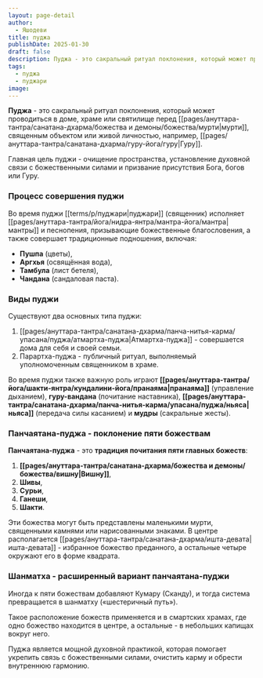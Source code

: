 ```yaml
---
layout: page-detail
author:
  - Яшодеви
title: пуджа
publishDate: 2025-01-30
draft: false
description: Пуджа - это сакральный ритуал поклонения, который может проводиться в доме, храме или святилище перед мурти, священным объектом или живой личностью, например, Гуру.
tags:
  - пуджа
  - пуджари
image:
---
```

**Пуджа** - это сакральный ритуал поклонения, который может проводиться в доме, храме или святилище перед [[pages/ануттара-тантра/санатана-дхарма/божества и демоны/божества/мурти|мурти]], священным объектом или живой личностью, например, [[pages/ануттара-тантра/санатана-дхарма/гуру-йога/гуру|Гуру]].

Главная цель пуджи - очищение пространства, установление духовной связи с божественными силами и призвание присутствия Бога, богов или Гуру.

### Процесс совершения пуджи

Во время пуджи [[terms/p/пуджари|пуджари]] (священник) исполняет [[pages/ануттара-тантра/йога/нидра-янтра/мантра-йога/мантра|мантры]] и песнопения, призывающие божественные благословения, а также совершает традиционные подношения, включая:

- **Пушпа** (цветы),
- **Аргхья** (освящённая вода),
- **Тамбула** (лист бетеля),
- **Чандана** (сандаловая паста).

### Виды пуджи

Существуют два основных типа пуджи:

1. [[pages/ануттара-тантра/санатана-дхарма/панча-нитья-карма/упасана/пуджа/атмартха-пуджа|Атмартха-пуджа]] - совершается дома для себя и своей семьи.
2. Парартха-пуджа - публичный ритуал, выполняемый уполномоченным священником в храме.

Во время пуджи также важную роль играют **[[pages/ануттара-тантра/йога/шакти-янтра/кундалини-йога/пранаяма|пранаяма]]** (управление дыханием), **гуру-вандана** (почитание наставника), **[[pages/ануттара-тантра/санатана-дхарма/панча-нитья-карма/упасана/пуджа/ньяса|ньяса]]** (передача силы касанием) и **мудры** (сакральные жесты).

### Панчаятана-пуджа - поклонение пяти божествам

**Панчаятана-пуджа** - это **традиция почитания пяти главных божеств**:

1. **[[pages/ануттара-тантра/санатана-дхарма/божества и демоны/божества/вишну|Вишну]]**,
2. **Шивы**,
3. **Сурьи**,
4. **Ганеши**,
5. **Шакти**.

Эти божества могут быть представлены маленькими мурти, священными камнями или нарисованными знаками. В центре располагается [[pages/ануттара-тантра/санатана-дхарма/ишта-девата|ишта-девата]] - избранное божество преданного, а остальные четыре окружают его в форме квадрата.

### Шанматха - расширенный вариант панчаятана-пуджи

Иногда к пяти божествам добавляют Кумару (Сканду), и тогда система превращается в шанматху («шестеричный путь»).

Такое расположение божеств применяется и в смартских храмах, где одно божество находится в центре, а остальные - в небольших капищах вокруг него.

Пуджа является мощной духовной практикой, которая помогает укрепить связь с божественными силами, очистить карму и обрести внутреннюю гармонию.